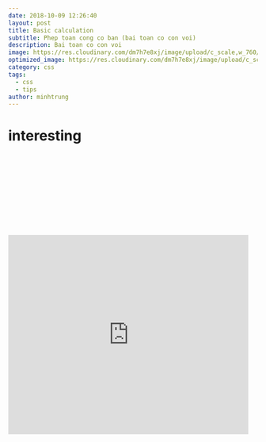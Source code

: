 ```yaml
---
date: 2018-10-09 12:26:40
layout: post
title: Basic calculation
subtitle: Phep toan cong co ban (bai toan co con voi)
description: Bai toan co con voi
image: https://res.cloudinary.com/dm7h7e8xj/image/upload/c_scale,w_760/v1506079212/jekflix-capa_vfhuzh.png
optimized_image: https://res.cloudinary.com/dm7h7e8xj/image/upload/c_scale,w_380/v1506079212/jekflix-capa_vfhuzh.png
category: css
tags:
  - css
  - tips
author: minhtrung
---
```

# interesting



<div style=“position: relative; padding-top: 75%;” >
    <figure >
        <iframe style=“position: absolute; top: 0; left: 0; Height:100%; Width:100%; ”src="https://scratch.mit.edu/projects/566540009/embed"
           frameborder="0" allowfullscreen="1" scrolling="no" >
        </iframe >
    </figure >
</div >
<iframe src="https://scratch.mit.edu/projects/566540009/embed" allowtransparency="true" width="485" height="402" frameborder="0" scrolling="no" allowfullscreen></iframe>